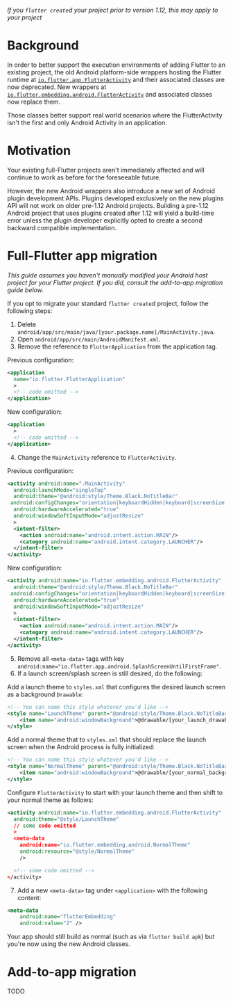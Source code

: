 _If you `flutter create`d your project prior to version 1.12, this may apply to your project_

# Background

In order to better support the execution environments of adding Flutter to an existing project, the old Android platform-side wrappers hosting the Flutter runtime at [`io.flutter.app.FlutterActivity`](https://github.com/flutter/engine/blob/master/shell/platform/android/io/flutter/app/FlutterActivity.java) and their associated classes are now deprecated. New wrappers at [`io.flutter.embedding.android.FlutterActivity`](https://github.com/flutter/engine/blob/master/shell/platform/android/io/flutter/embedding/android/FlutterActivity.java) and associated classes now replace them. 

Those classes better support real world scenarios where the FlutterActivity isn't the first and only Android Activity in an application. 

# Motivation

Your existing full-Flutter projects aren't immediately affected and will continue to work as before for the foreseeable future. 

However, the new Android wrappers also introduce a new set of Android plugin development APIs. Plugins developed exclusively on the new plugins API will not work on older pre-1.12 Android projects. Building a pre-1.12 Android project that uses plugins created after 1.12 will yield a build-time error unless the plugin developer explicitly opted to create a second backward compatible implementation. 

# Full-Flutter app migration
 
_This guide assumes you haven't manually modified your Android host project for your Flutter project. If you did, consult the add-to-app migration guide below._ 

If you opt to migrate your standard `flutter create`d project, follow the following steps:

1. Delete `android/app/src/main/java/[your.package.name]/MainActivity.java`.
2. Open `android/app/src/main/AndroidManifest.xml`.
3. Remove the reference to `FlutterApplication` from the application tag.

Previous configuration:
```xml
<application
  name="io.flutter.FlutterApplication"
  >
  <!-- code omitted -->
</application>
```

New configuration:
```xml
<application
  >
  <!-- code omitted -->
</application>
```

4. Change the `MainActivity` reference to `FlutterActivity`.

Previous configuration:
```xml
<activity android:name=".MainActivity"
  android:launchMode="singleTop"
  android:theme="@android:style/Theme.Black.NoTitleBar"
 android:configChanges="orientation|keyboardHidden|keyboard|screenSize|locale|layoutDirection|fontScale|screenLayout|density|uiMode"
  android:hardwareAccelerated="true"
  android:windowSoftInputMode="adjustResize"
  >
  <intent-filter>
    <action android:name="android.intent.action.MAIN"/>
    <category android:name="android.intent.category.LAUNCHER"/>
  </intent-filter>
</activity>
```

New configuration:
```xml
<activity android:name="io.flutter.embedding.android.FlutterActivity"
  android:theme="@android:style/Theme.Black.NoTitleBar" 
 android:configChanges="orientation|keyboardHidden|keyboard|screenSize|locale|layoutDirection|fontScale|screenLayout|density|uiMode"
  android:hardwareAccelerated="true"
  android:windowSoftInputMode="adjustResize"
  >
  <intent-filter>
    <action android:name="android.intent.action.MAIN"/>
    <category android:name="android.intent.category.LAUNCHER"/>
  </intent-filter>
</activity>
```

5. Remove all `<meta-data>` tags with key `android:name="io.flutter.app.android.SplashScreenUntilFirstFrame"`.
6. If a launch screen/splash screen is still desired, do the following:

Add a launch theme to `styles.xml` that configures the desired launch screen as a background `Drawable`:
```xml
<!-- You can name this style whatever you'd like -->
<style name="LaunchTheme" parent="@android:style/Theme.Black.NoTitleBar">
    <item name="android:windowBackground">@drawable/[your_launch_drawable_here]</item>
</style>
```

Add a normal theme that to `styles.xml` that should replace the launch screen when the Android process is fully initialized:
```xml
<!-- You can name this style whatever you'd like -->
<style name="NormalTheme" parent="@android:style/Theme.Black.NoTitleBar">
    <item name="android:windowBackground">@drawable/[your_normal_background_drawable]</item>
</style>
```

Configure `FlutterActivity` to start with your launch theme and then shift to your normal theme as follows:
```xml
<activity android:name="io.flutter.embedding.android.FlutterActivity"
  android:theme="@style/LaunchTheme"
  // some code omitted
  >
  <meta-data
    android:name="io.flutter.embedding.android.NormalTheme"
    android:resource="@style/NormalTheme"
    />

  <!-- some code omitted -->
</activity>
```


7. Add a new `<meta-data>` tag under `<application>` with the following content:
```xml
<meta-data
    android:name="flutterEmbedding"
    android:value="2" />
```

Your app should still build as normal (such as via `flutter build apk`) but you're now using the new Android classes. 

# Add-to-app migration

TODO